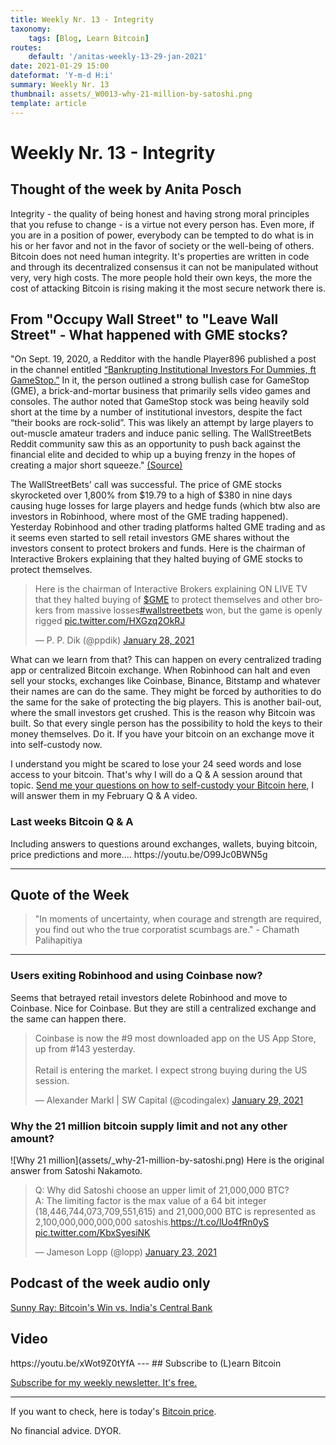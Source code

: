 ```yaml
---
title: Weekly Nr. 13 - Integrity
taxonomy:
    tags: [Blog, Learn Bitcoin]
routes:
    default: '/anitas-weekly-13-29-jan-2021'
date: 2021-01-29 15:00
dateformat: 'Y-m-d H:i'
summary: Weekly Nr. 13
thumbnail: assets/_W0013-why-21-million-by-satoshi.png
template: article
---
```


# Weekly Nr. 13 - Integrity

<h2>Thought of the week by Anita Posch</h2>
<div class="white-box">Integrity - the quality of being honest and having strong moral principles that you refuse to change - is a virtue not every person has. Even more, if you are in a position of power, everybody can be tempted to do what is in his or her favor and not in the favor of society or the well-being of others. Bitcoin does not need human integrity. It's properties are written in code and through its decentralized consensus it can not be manipulated without very, very high costs. The more people hold their own keys, the more the cost of attacking Bitcoin is rising making it the most secure network there is.</div>

<h2>From "Occupy Wall Street" to "Leave Wall Street" - What happened with GME stocks?</h2>
"On Sept. 19, 2020,  a Redditor with the handle Player896 published a post in the channel entitled <a href="https://www.reddit.com/r/wallstreetbets/comments/ivs6dw/bankrupting_institutional_investors_for_dummies/" target="_blank" rel="noopener">“Bankrupting Institutional Investors For Dummies, ft GameStop.”</a> In it, the person outlined a strong bullish case for GameStop (GME), a brick-and-mortar business that primarily sells video games and consoles.
The author noted that GameStop stock was being heavily sold short at the time by a number of institutional investors, despite the fact “their books are rock-solid”.  This was likely an attempt by large players to out-muscle amateur traders and induce panic selling. The WallStreetBets Reddit community saw this as an opportunity to push back against the financial elite and decided to whip up a buying frenzy in the hopes of creating a major short squeeze." <a href="https://www.coindesk.com/wallstreetbets-reddit-group" target="_blank" rel="noopener">(Source)</a>

The WallStreetBets' call was successful. The price of GME stocks skyrocketed over 1,800% from $19.79 to a high of $380 in nine days causing huge losses for large players and hedge funds (which btw also are investors in Robinhood, where most of the GME trading happened). Yesterday Robinhood and other trading platforms halted GME trading and as it seems even started to sell retail investors GME shares without the investors consent to protect brokers and funds. Here is the chairman of Interactive Brokers explaining that they halted buying of GME stocks to protect themselves.

<div class="white-box"><blockquote class="twitter-tweet"><p lang="en" dir="ltr">Here is the chairman of Interactive Brokers explaining ON LIVE TV that they halted buying of <a href="https://twitter.com/search?q=%24GME&amp;src=ctag&amp;ref_src=twsrc%5Etfw">$GME</a> to protect themselves and other brokers from massive losses<a href="https://twitter.com/hashtag/wallstreetbets?src=hash&amp;ref_src=twsrc%5Etfw">#wallstreetbets</a> won, but the game is openly rigged <a href="https://t.co/HXGzq2OkRJ">pic.twitter.com/HXGzq2OkRJ</a></p>&mdash; P. P. Dik (@ppdik) <a href="https://twitter.com/ppdik/status/1354919313442914309?ref_src=twsrc%5Etfw">January 28, 2021</a></blockquote> <script async src="https://platform.twitter.com/widgets.js" charset="utf-8"></script></div>

What can we learn from that? This can happen on every centralized trading app or centralized Bitcoin exchange. When Robinhood can halt and even sell your stocks, exchanges like Coinbase, Binance, Bitstamp and whatever their names are can do the same. They might be forced by authorities to do the same for the sake of protecting the big players. This is another bail-out, where the small investors get crushed. This is the reason why Bitcoin was built. So that every single person has the possibility to hold the keys to their money themselves. Do it. If you have your bitcoin on an exchange move it into self-custody now. 

I understand you might be scared to lose your 24 seed words and lose access to your bitcoin. That's why I will do a Q & A session around that topic. <a href="https://app.sli.do/event/jxg5kpdo" target="_blank" rel="noopener">Send me your questions on how to self-custody your Bitcoin here</a>, I will answer them in my February Q & A video.

<h3>Last weeks Bitcoin Q & A</h3>
Including answers to questions around exchanges, wallets, buying bitcoin, price predictions and more....
https://youtu.be/O99Jc0BWN5g

<hr />
<h2>Quote of the Week</h2>
<blockquote>"In moments of uncertainty, when courage and strength are required, you find out who the true corporatist scumbags are." - Chamath Palihapitiya</blockquote>
<hr />

<h3>Users exiting Robinhood and using Coinbase now?</h3>
Seems that betrayed retail investors delete Robinhood and move to Coinbase. Nice for Coinbase. But they are still a centralized exchange and the same can happen there.
<div class="white-box"><blockquote class="twitter-tweet"><p lang="en" dir="ltr">Coinbase is now the #9 most downloaded app on the US App Store, up from #143 yesterday.<br><br>Retail is entering the market. I expect strong buying during the US session.</p>&mdash; Alexander Markl | SW Capital (@codingalex) <a href="https://twitter.com/codingalex/status/1355033029916450816?ref_src=twsrc%5Etfw">January 29, 2021</a></blockquote> <script async src="https://platform.twitter.com/widgets.js" charset="utf-8"></script></div>
<h3>Why the 21 million bitcoin supply limit and not any other amount?</h3>
![Why 21 million](assets/_why-21-million-by-satoshi.png)
Here is the original answer from Satoshi Nakamoto.
<div class="white-box"><blockquote class="twitter-tweet"><p lang="en" dir="ltr">Q: Why did Satoshi choose an upper limit of 21,000,000 BTC?<br>A: The limiting factor is the max value of a 64 bit integer (18,446,744,073,709,551,615) and 21,000,000 BTC is represented as 2,100,000,000,000,000 satoshis.<a href="https://t.co/lUo4fRn0yS">https://t.co/lUo4fRn0yS</a> <a href="https://t.co/KbxSyesiNK">pic.twitter.com/KbxSyesiNK</a></p>&mdash; Jameson Lopp (@lopp) <a href="https://twitter.com/lopp/status/1352995787421216771?ref_src=twsrc%5Etfw">January 23, 2021</a></blockquote> <script async src="https://platform.twitter.com/widgets.js" charset="utf-8"></script></div>

<h2>Podcast of the week audio only</h2>
<a href="https://bitcoinundco.com/en/sunny-ray/" target="_blank" rel="noopener noreferrer">Sunny Ray: Bitcoin's Win vs. India's Central Bank</a>

<h2>Video</h2>
https://youtu.be/xWot9Z0tYfA
---
## Subscribe to (L)earn Bitcoin

[Subscribe for my weekly newsletter. It's free.](https://anita.link/weekly)

---

If you want to check, here is today's [Bitcoin price](https://www.coingecko.com/en/coins/bitcoin).

No financial advice. DYOR.